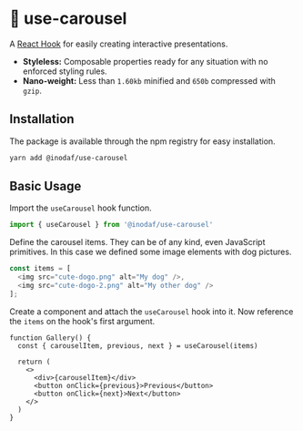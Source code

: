 # 🎠 use-carousel
A [React Hook](https://reactjs.org/docs/hooks-intro.html) for easily creating interactive presentations.

- **Styleless:** Composable properties ready for any situation with no enforced styling rules.
- **Nano-weight:** Less than `1.60kb` minified and `650b` compressed with `gzip`.

## Installation
The package is available through the npm registry for easy installation.

```sh
yarn add @inodaf/use-carousel
```

## Basic Usage

Import the `useCarousel` hook function.
```ts
import { useCarousel } from '@inodaf/use-carousel'
```

Define the carousel items. They can be of any kind, even JavaScript primitives. In this case we defined some image elements with dog pictures.
```ts
const items = [
  <img src="cute-dogo.png" alt="My dog" />,
  <img src="cute-dogo-2.png" alt="My other dog" />
];
```

Create a component and attach the `useCarousel` hook into it. Now reference the `items` on the hook's first argument.
```tsx
function Gallery() {
  const { carouselItem, previous, next } = useCarousel(items)

  return (
    <>
      <div>{carouselItem}</div>
      <button onClick={previous}>Previous</button>
      <button onClick={next}>Next</button>
    </>
  )
}
```